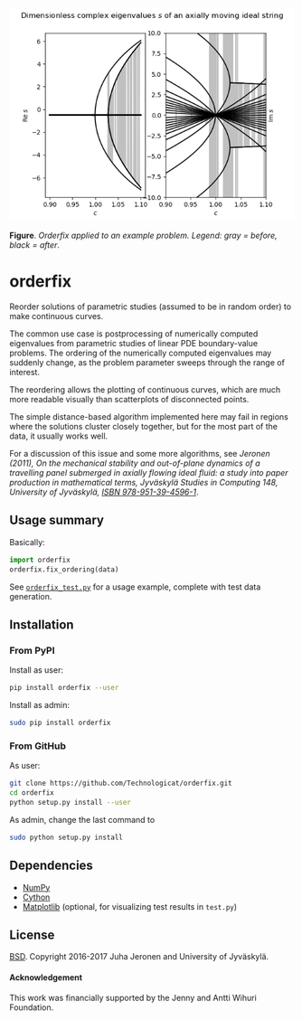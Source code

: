 ![Example](example.png)

**Figure**. _Orderfix applied to an example problem. Legend: gray = before, black = after_.

# orderfix

Reorder solutions of parametric studies (assumed to be in random order) to make continuous curves.

The common use case is postprocessing of numerically computed eigenvalues from parametric studies of linear PDE boundary-value problems.
The ordering of the numerically computed eigenvalues may suddenly change, as the problem parameter sweeps through the range of interest.

The reordering allows the plotting of continuous curves, which are much more readable visually than scatterplots of disconnected points.

The simple distance-based algorithm implemented here may fail in regions where the solutions cluster closely together,
but for the most part of the data, it usually works well.

For a discussion of this issue and some more algorithms, see _Jeronen (2011), On the mechanical stability and out-of-plane dynamics of a travelling panel submerged in axially flowing ideal fluid: a study into paper production in mathematical terms, Jyväskylä Studies in Computing 148, University of Jyväskylä, [ISBN 978-951-39-4596-1](http://urn.fi/URN:ISBN:978-951-39-4596-1)_.


## Usage summary

Basically:
```python
import orderfix
orderfix.fix_ordering(data)
```

See [`orderfix_test.py`](test/orderfix_test.py) for a usage example, complete with test data generation.


## Installation

### From PyPI

Install as user:

```bash
pip install orderfix --user
```

Install as admin:

```bash
sudo pip install orderfix
```

### From GitHub

As user:

```bash
git clone https://github.com/Technologicat/orderfix.git
cd orderfix
python setup.py install --user
```

As admin, change the last command to

```bash
sudo python setup.py install
```


## Dependencies

- [NumPy](http://www.numpy.org)
- [Cython](http://www.cython.org)
- [Matplotlib](http://www.matplotlib.org) (optional, for visualizing test results in `test.py`)


## License

[BSD](LICENSE.md). Copyright 2016-2017 Juha Jeronen and University of Jyväskylä.


#### Acknowledgement

This work was financially supported by the Jenny and Antti Wihuri Foundation.

